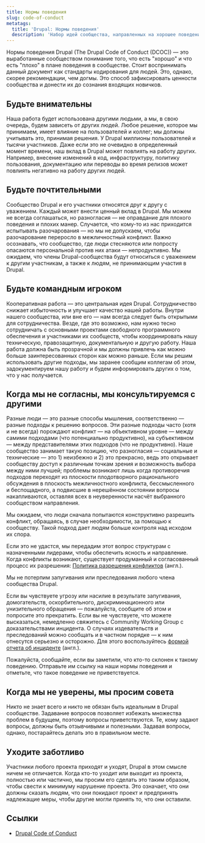 ```yaml
---
title: Нормы поведения
slug: code-of-conduct
metatags:
  title: 'Drupal: Нормы поведения'
  description: 'Набор идей сообщества, направленных на хорошее поведение в Drupal сообществе.'
---
```


Нормы поведения Drupal (The Drupal Code of Conduct (DCOC)) — это выработанные сообществом понимание того, что есть "хорошо" и что есть "плохо" в плане поведения в сообществе. Стоит воспринимать данный документ как стандарты кодирования для людей. Это, однако, скорее рекомендации, чем догмы. Это способ зафиксировать ценности сообщества и донести их до сознания входящих новичков.

## Будьте внимательны

Наша работа будет использована другими людьми, а мы, в свою очередь, будем зависеть от других людей. Любое решение, которое мы принимаем, имеет влияние на пользователей и коллег; мы должны учитывать это, принимая решения. У Drupal миллионы пользователей и тысячи участников. Даже если это не очевидно в определенный момент времени, наш вклад в Drupal может повлиять на работу других. Например, внесение изменений в код, инфраструктуру, политику пользования, документацию или переводы во время релизов может повлиять негативно на работу других людей.

## Будьте почтительными

Сообщество Drupal и его участники относятся друг к другу с уважением. Каждый может внести ценный вклад в Drupal. Мы можем не всегда соглашаться, но разногласия — не оправдание для плохого поведения и плохих манер. Случается, что кому-то из нас приходится испытывать разочарования — но мы не допускаем, чтобы разочарование переросло в межличностный конфликт. Важно осознавать, что сообщество, где люди стесняются или попросту опасаются персональной против них атаки — непродуктивно. Мы ожидаем, что члены Drupal-сообщества будут относиться с уважением к другим участникам, а также к людям, не принимающим участия в Drupal.

## Будьте командным игроком

Кооперативная работа — это центральная идея Drupal. Сотрудничество снижает избыточность и улучшает качество нашей работы. Внутри нашего сообщества, или вне его  —  нам всегда следует быть открытыми для сотрудничества. Везде, где это возможно, нам нужно тесно сотрудничать с основными проектами свободного программного обеспечения и участниками их сообществ, чтобы координировать нашу техническую, правозащитную, документальную и другую работу. Наша работа должна быть прозрачной и мы должны привлечь как можно больше заинтересованных сторон как можно раньше. Если мы решим использовать другие подходы, мы заранее сообщим коллегам об этом, задокументируем нашу работу и будем информировать других о том, что у нас получается.

## Когда мы не согласны, мы консультируемся с другими

Разные люди  — это разные способы мышления, соответственно — разные подходы к решению вопросов. Эти разные подходы часто (хотя и не всегда) порождают конфликт — на объективном уровне — между самими подходами (что потенциально продуктивно), на субъективном — между представителями этих подходов (что не продуктивно). Наше сообщество занимает такую позицию, что разногласия — социальные и технические — это 1) неизбежно и 2) это прекрасно, ведь это открывает сообществу доступ к различным точкам зрения и возможность выбора между ними лучшей; проблемы возникают лишь когда противоречия подходов переходят из плоскости плодотворного рационального обсуждения в плоскость межличностного конфликта, бессмысленного и беспощадного, а подвисшие в нерешённом состоянии вопросы накапливаются, оставляя всех в неуверенности насчёт выбранного сообществом направления.

Мы ожидаем, что люди сначала попытаются конструктивно разрешить конфликт, обращаясь, в случае необходимости, за помощью к сообществу. Такой подход дает людям больше контроля над исходом их спора.

Если это не удастся, мы передадим этот вопрос структурам с назначенными лидерами, чтобы обеспечить ясность и направление. Когда конфликты возникают, существует продуманный и согласованный процесс их разрешения: [Политика разрешения конфликтов](https://www.drupal.org/conflict-resolution) (англ.).

Мы не потерпим запугивания или преследования любого члена сообщества Drupal.

Если вы чувствуете угрозу или насилие в результате запугивания, домогательств, оскорбительного, дискриминационного или унизительного обращения — пожалуйста, сообщите об этом и попросите это прекратить. Если вы не чувствуете, что можете высказаться, немедленно свяжитесь с Community Working Group с доказательствами инцидента. О случаях издевательств и преследований можно сообщать и в частном порядке — к ним отнесутся серьезно и осторожно. Для этого воспользуйтесь [формой отчета об инциденте](https://www.drupal.org/governance/community-working-group/incident-report) (англ.).

Пожалуйста, сообщайте, если вы заметили, что кто-то склонен к такому поведению. Отправьте им ссылку на наши нормы поведения и отметьте, что такое поведение не приветствуется.

## Когда мы не уверены, мы просим совета

Никто не знает всего и никто не обязан быть идеальным в Drupal сообществе. Задавание вопросов позволяет избежать множества проблем в будущем, поэтому вопросы приветствуются. Те, кому задают вопросы, должны быть отзывчивыми и полезными. Задавая вопросы, однако, постарайтесь делать это в правильном месте.

## Уходите заботливо

Участники любого проекта приходят и уходят, Drupal в этом смысле ничем не отличается. Когда кто-то уходит или выходит из проекта, полностью или частично, мы просим его сделать это таким образом, чтобы свести к минимуму нарушение проекта. Это означает, что они должны сказать людям, что они покидают проект и предпринять надлежащие меры, чтобы другие могли принять то, что они оставили.

## Ссылки

- [Drupal Code of Conduct](https://www.drupal.org/dcoc)
